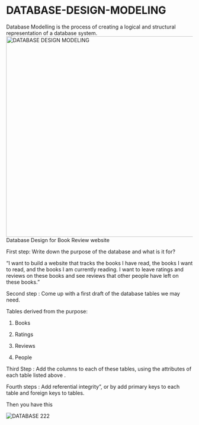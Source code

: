 # DATABASE-DESIGN-MODELING
Database Modelling is the process of creating a logical and structural representation of a database system.
<img width="541" alt="DATABASE DESIGN MODELING" src="https://github.com/BabatopeEniola/DATABASE-DESIGN-MODELING/assets/161125848/548e2c58-3c55-4c9a-a25a-bab959d78216">
Database Design for Book Review website

First step: Write down the purpose of the database and what is it for?

“I want to build a website that tracks the books I have read, the books I want to read, and the books I am currently reading. I want to leave ratings and reviews on these books and see reviews that other people have left on these books.”

Second step : Come up with a first draft of the database tables we may need.

Tables derived from the purpose:

1) Books

2) Ratings

3) Reviews

4) People

Third Step : Add the columns to each of these tables, using the attributes of each table listed above .

Fourth steps : Add referential integrity”, or by add primary keys to each table and foreign keys to tables.

Then you have this

![DATABASE 222](https://github.com/BabatopeEniola/DATABASE-DESIGN-MODELING/assets/161125848/c06b5cb5-a704-43df-8eb3-15cf3de7269f)

